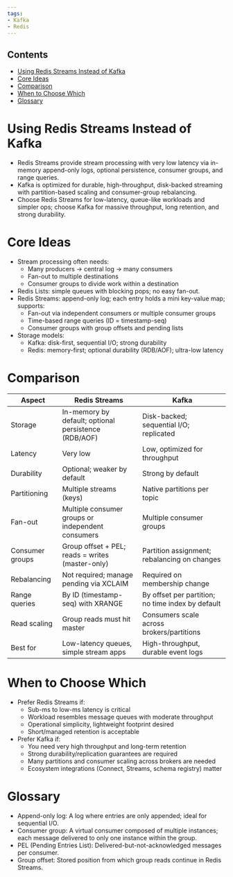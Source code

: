 ```yaml
---
tags: 
- Kafka
- Redis
---
```


## Contents

- [Using Redis Streams Instead of Kafka](#using-redis-streams-instead-of-kafka)
- [Core Ideas](#core-ideas)
- [Comparison](#comparison)
- [When to Choose Which](#when-to-choose-which)
- [Glossary](#glossary)

# Using Redis Streams Instead of Kafka

- Redis Streams provide stream processing with very low latency via in-memory append-only logs, optional persistence, consumer groups, and range queries.
- Kafka is optimized for durable, high-throughput, disk-backed streaming with partition-based scaling and consumer-group rebalancing.
- Choose Redis Streams for low-latency, queue-like workloads and simpler ops; choose Kafka for massive throughput, long retention, and strong durability.

# Core Ideas
- Stream processing often needs:
  - Many producers → central log → many consumers
  - Fan-out to multiple destinations
  - Consumer groups to divide work within a destination
- Redis Lists: simple queues with blocking pops; no easy fan-out.
- Redis Streams: append-only log; each entry holds a mini key-value map; supports:
  - Fan-out via independent consumers or multiple consumer groups
  - Time-based range queries (ID = timestamp-seq)
  - Consumer groups with group offsets and pending lists
- Storage models:
  - Kafka: disk-first, sequential I/O; strong durability
  - Redis: memory-first; optional durability (RDB/AOF); ultra-low latency
 
# Comparison

| Aspect | Redis Streams | Kafka |  
|---|---|---|  
| Storage | In-memory by default; optional persistence (RDB/AOF) | Disk-backed; sequential I/O; replicated |  
| Latency | Very low | Low, optimized for throughput |  
| Durability | Optional; weaker by default | Strong by default |  
| Partitioning | Multiple streams (keys) | Native partitions per topic |  
| Fan-out | Multiple consumer groups or independent consumers | Multiple consumer groups |  
| Consumer groups | Group offset + PEL; reads = writes (master-only) | Partition assignment; rebalancing on changes |  
| Rebalancing | Not required; manage pending via XCLAIM | Required on membership change |  
| Range queries | By ID (timestamp-seq) with XRANGE | By offset per partition; no time index by default |  
| Read scaling | Group reads must hit master | Consumers scale across brokers/partitions |  
| Best for | Low-latency queues, simple stream apps | High-throughput, durable event logs |  

# When to Choose Which
- Prefer Redis Streams if:
  - Sub-ms to low-ms latency is critical
  - Workload resembles message queues with moderate throughput
  - Operational simplicity, lightweight footprint desired
  - Short/managed retention is acceptable
- Prefer Kafka if:
  - You need very high throughput and long-term retention
  - Strong durability/replication guarantees are required
  - Many partitions and consumer scaling across brokers are needed
  - Ecosystem integrations (Connect, Streams, schema registry) matter


# Glossary
- Append-only log: A log where entries are only appended; ideal for sequential I/O.
- Consumer group: A virtual consumer composed of multiple instances; each message delivered to only one instance within the group.
- PEL (Pending Entries List): Delivered-but-not-acknowledged messages per consumer.
- Group offset: Stored position from which group reads continue in Redis Streams.
